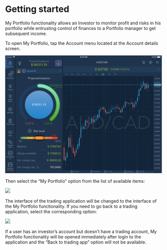 # Getting started

My Portfolio functionality allows an Investor to monitor profit and risks in his portfolio while entrusting control of finances to a Portfolio manager to get subsequent income.

To open My Portfolio, tap the Account menu located at the Account details screen.

![](../../../../.gitbook/assets/1%20%28158%29.png)

Then select the “My Portfolio” option from the list of available items:

![](https://lh6.googleusercontent.com/5xeHaGMYcBfk6kN0VQx9w8zxz5pE9NNoCcnzRGotFoPPKR1i6yhou6arYIsRolcy_xgMLpYir1axMLcYG863ZIo97YEPamxXy6pN79dvuCp00o0nCbo9tb3z3flLw5q9Tvik5Y0G)

The interface of the trading application will be changed to the interface of the My Portfolio functionality. If you need to go back to a trading application, select the corresponding option:

![](https://lh3.googleusercontent.com/DGc1-WPDpFb5QeQl7JY6F4mUdETiUSxG36mbo_7ST5I2ZYdlk-9kQwE6aURWZunR3vBIlfKPRaitCP85teFnEDttZN-Vet2Z1WzXo5FMfeOCEZIG-ZUP4rutUkfb41uSZfWOuyOt)

If a user has an investor’s account but doesn’t have a trading account, My Portfolio functionality will be opened immediately after login to the application and the “Back to trading app” option will not be available.

